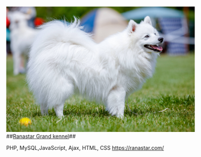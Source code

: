 ![Image alt](https://github.com/iovSerg/Ranastar/blob/main/assets/img/background/1.jpg)
##[Ranastar Grand kennel](https://ranastar.com "Ranastar kennel")##

PHP, MySQL,JavaScript, Ajax, HTML, CSS
https://ranastar.com/
